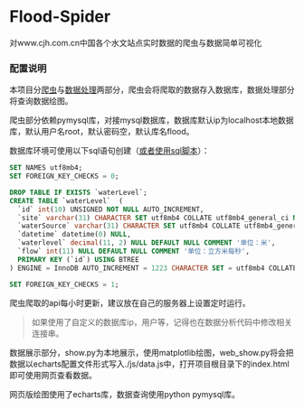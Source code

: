 # Flood-Spider
对www.cjh.com.cn中国各个水文站点实时数据的爬虫与数据简单可视化

### 配置说明

本项目分[爬虫](spider.py)与[数据处理](show.py/web_show.py)两部分，爬虫会将爬取的数据存入数据库，数据处理部分将查询数据绘图。

爬虫部分依赖pymysql库，对接mysql数据库，数据库默认ip为localhost本地数据库，默认用户名root，默认密码空，默认库名flood。

数据库环境可使用以下sql语句创建（[或者使用sql脚本](flood.sql)）：
```sql
SET NAMES utf8mb4;
SET FOREIGN_KEY_CHECKS = 0;

DROP TABLE IF EXISTS `waterLevel`;
CREATE TABLE `waterLevel`  (
  `id` int(10) UNSIGNED NOT NULL AUTO_INCREMENT,
  `site` varchar(31) CHARACTER SET utf8mb4 COLLATE utf8mb4_general_ci NOT NULL,
  `waterSource` varchar(31) CHARACTER SET utf8mb4 COLLATE utf8mb4_general_ci NULL DEFAULT NULL,
  `datetime` datetime(0) NULL,
  `waterlevel` decimal(11, 2) NULL DEFAULT NULL COMMENT '单位：米',
  `flow` int(11) NULL DEFAULT NULL COMMENT '单位：立方米每秒',
  PRIMARY KEY (`id`) USING BTREE
) ENGINE = InnoDB AUTO_INCREMENT = 1223 CHARACTER SET = utf8mb4 COLLATE = utf8mb4_general_ci ROW_FORMAT = Dynamic;

SET FOREIGN_KEY_CHECKS = 1;
```

爬虫爬取的api每小时更新，建议放在自己的服务器上设置定时运行。

>如果使用了自定义的数据库ip，用户等，记得也在数据分析代码中修改相关连接串。

数据展示部分，show.py为本地展示，使用matplotlib绘图，web_show.py将会把数据以echarts配置文件形式写入./js/data.js中，打开项目根目录下的index.html即可使用网页查看数据。

网页版绘图使用了echarts库，数据查询使用python pymysql库。
